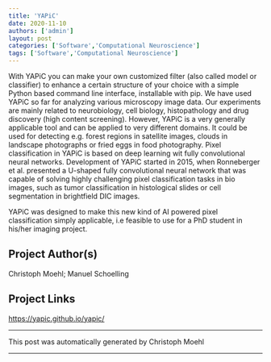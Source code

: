 ```yaml
---
title: 'YAPiC'
date: 2020-11-10
authors: ['admin']
layout: post
categories: ['Software','Computational Neuroscience']
tags: ['Software','Computational Neuroscience']
---
```

With YAPiC you can make your own customized filter (also called model or classifier) to enhance a certain structure of your choice with a simple Python based command line interface, installable with pip. We have used YAPiC so far for analyzing various microscopy image data. Our experiments are mainly related to neurobiology, cell biology, histopathology and drug discovery (high content screening). However, YAPiC is a very generally applicable tool and can be applied to very different domains. It could be used for detecting e.g. forest regions in satellite images, clouds in landscape photographs or fried eggs in food photography. 
Pixel classification in YAPiC is based on deep learning wit fully convolutional neural networks. Development of YAPiC started in 2015, when Ronneberger et al. presented a U-shaped fully convolutional neural network that was capable of solving highly challenging pixel classification tasks in bio images, such as tumor classification in histological slides or cell segmentation in brightfield DIC images.

YAPiC was designed to make this new kind of AI powered pixel classification simply applicable, i.e feasible to use for a PhD student in his/her imaging project.
## Project Author(s)
Christoph Moehl; Manuel Schoelling
## Project Links
https://yapic.github.io/yapic/
***
This post was automatically generated by
Christoph Moehl
***

